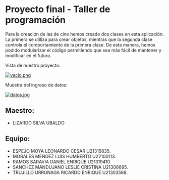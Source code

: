 # Proyecto final - Taller de programación

Para la creación de las de cine hemos creado dos clases en esta aplicación. La primera se utiliza para crear objetos, mientras que la segunda clase controla el comportamiento de la primera clase. De esta manera, hemos podido modularizar el código permitiendo que sea más fácil de mantener y modificar en el futuro.

Vista de nuestro proyecto:

[![vacio.png](https://i.postimg.cc/Hx1qHtc6/vacio.png)](https://postimg.cc/Z9j7xpLN)

Muestra del ingreso de datos:

[![datos.jpg](https://i.postimg.cc/ZKc4HnsW/datos.jpg)](https://postimg.cc/QHH2x83D)

 ## Maestro:
 * LIZARDO SILVA UBALDO

 ## Equipo:
 * ESPEJO MOYA LEONARDO CESAR U21315835.
 * MORALES MENDEZ LUIS HUMBERTO U22100113.
 * RAMOS SARAVIA DANIEL ENRIQUE U21319410.
 * SANCHEZ MANDUJANO LESLIE CRISTINA U21306695.
 * TRUJILLO URRUNAGA RICARDO ENRIQUE U21303568.
